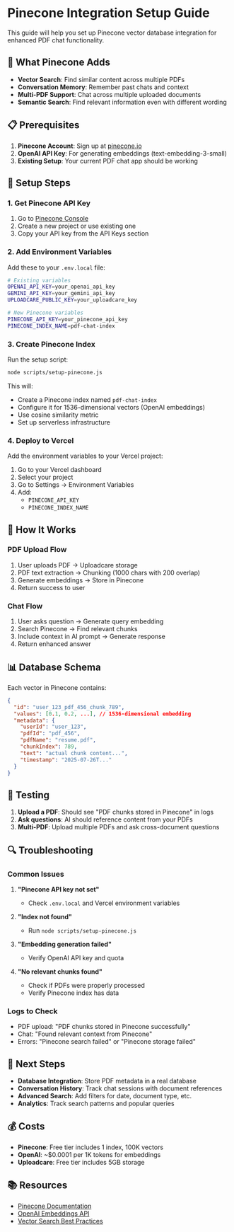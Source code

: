 # Pinecone Integration Setup Guide

This guide will help you set up Pinecone vector database integration for enhanced PDF chat functionality.

## 🚀 What Pinecone Adds

- **Vector Search**: Find similar content across multiple PDFs
- **Conversation Memory**: Remember past chats and context
- **Multi-PDF Support**: Chat across multiple uploaded documents
- **Semantic Search**: Find relevant information even with different wording

## 📋 Prerequisites

1. **Pinecone Account**: Sign up at [pinecone.io](https://pinecone.io)
2. **OpenAI API Key**: For generating embeddings (text-embedding-3-small)
3. **Existing Setup**: Your current PDF chat app should be working

## 🔧 Setup Steps

### 1. Get Pinecone API Key

1. Go to [Pinecone Console](https://app.pinecone.io/)
2. Create a new project or use existing one
3. Copy your API key from the API Keys section

### 2. Add Environment Variables

Add these to your `.env.local` file:

```bash
# Existing variables
OPENAI_API_KEY=your_openai_api_key
GEMINI_API_KEY=your_gemini_api_key
UPLOADCARE_PUBLIC_KEY=your_uploadcare_key

# New Pinecone variables
PINECONE_API_KEY=your_pinecone_api_key
PINECONE_INDEX_NAME=pdf-chat-index
```

### 3. Create Pinecone Index

Run the setup script:

```bash
node scripts/setup-pinecone.js
```

This will:
- Create a Pinecone index named `pdf-chat-index`
- Configure it for 1536-dimensional vectors (OpenAI embeddings)
- Use cosine similarity metric
- Set up serverless infrastructure

### 4. Deploy to Vercel

Add the environment variables to your Vercel project:

1. Go to your Vercel dashboard
2. Select your project
3. Go to Settings → Environment Variables
4. Add:
   - `PINECONE_API_KEY`
   - `PINECONE_INDEX_NAME`

## 🔄 How It Works

### PDF Upload Flow
1. User uploads PDF → Uploadcare storage
2. PDF text extraction → Chunking (1000 chars with 200 overlap)
3. Generate embeddings → Store in Pinecone
4. Return success to user

### Chat Flow
1. User asks question → Generate query embedding
2. Search Pinecone → Find relevant chunks
3. Include context in AI prompt → Generate response
4. Return enhanced answer

## 📊 Database Schema

Each vector in Pinecone contains:

```json
{
  "id": "user_123_pdf_456_chunk_789",
  "values": [0.1, 0.2, ...], // 1536-dimensional embedding
  "metadata": {
    "userId": "user_123",
    "pdfId": "pdf_456",
    "pdfName": "resume.pdf",
    "chunkIndex": 789,
    "text": "actual chunk content...",
    "timestamp": "2025-07-26T..."
  }
}
```

## 🧪 Testing

1. **Upload a PDF**: Should see "PDF chunks stored in Pinecone" in logs
2. **Ask questions**: AI should reference content from your PDFs
3. **Multi-PDF**: Upload multiple PDFs and ask cross-document questions

## 🔍 Troubleshooting

### Common Issues

1. **"Pinecone API key not set"**
   - Check `.env.local` and Vercel environment variables

2. **"Index not found"**
   - Run `node scripts/setup-pinecone.js`

3. **"Embedding generation failed"**
   - Verify OpenAI API key and quota

4. **"No relevant chunks found"**
   - Check if PDFs were properly processed
   - Verify Pinecone index has data

### Logs to Check

- PDF upload: "PDF chunks stored in Pinecone successfully"
- Chat: "Found relevant context from Pinecone"
- Errors: "Pinecone search failed" or "Pinecone storage failed"

## 🚀 Next Steps

- **Database Integration**: Store PDF metadata in a real database
- **Conversation History**: Track chat sessions with document references
- **Advanced Search**: Add filters for date, document type, etc.
- **Analytics**: Track search patterns and popular queries

## 💰 Costs

- **Pinecone**: Free tier includes 1 index, 100K vectors
- **OpenAI**: ~$0.0001 per 1K tokens for embeddings
- **Uploadcare**: Free tier includes 5GB storage

## 📚 Resources

- [Pinecone Documentation](https://docs.pinecone.io/)
- [OpenAI Embeddings API](https://platform.openai.com/docs/guides/embeddings)
- [Vector Search Best Practices](https://www.pinecone.io/learn/vector-search-best-practices/) 
